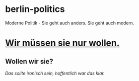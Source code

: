 # berlin-politics
Moderne Politik - Sie geht auch anders. Sie geht auch modern.

# [Wir müssen sie nur wollen.](https://github.com/spookyahell/berlin-politics/issues)
## Wollen wir sie?
_Das sollte ironisch sein, hoffentlich war das klar._
